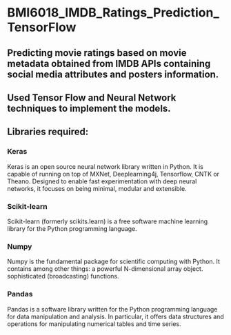 # BMI6018_IMDB_Ratings_Prediction_TensorFlow

## Predicting movie ratings based on movie metadata obtained from IMDB APIs containing social media attributes and posters information.

## Used Tensor Flow and Neural Network techniques to implement the models.

## Libraries required:

### Keras
Keras is an open source neural network library written in Python. It is capable of running on top of MXNet, Deeplearning4j, Tensorflow, CNTK or Theano. Designed to enable fast experimentation with deep neural networks, it focuses on being minimal, modular and extensible.

### Scikit-learn
Scikit-learn (formerly scikits.learn) is a free software machine learning library for the Python programming language.

### Numpy
Numpy is the fundamental package for scientific computing with Python. It contains among other things: a powerful N-dimensional array object. sophisticated (broadcasting) functions.

### Pandas
Pandas is a software library written for the Python programming language for data manipulation and analysis. In particular, it offers data structures and operations for manipulating numerical tables and time series.
